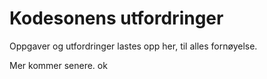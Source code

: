 # Kodesonens utfordringer
Oppgaver og utfordringer lastes opp her, til alles fornøyelse.

Mer kommer senere.
ok
